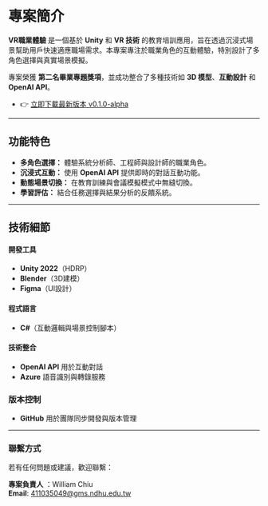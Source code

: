# 專案簡介  
**VR職業體驗** 是一個基於 **Unity** 和 **VR 技術** 的教育培訓應用，旨在透過沉浸式場景幫助用戶快速適應職場需求。本專案專注於職業角色的互動體驗，特別設計了多角色選擇與真實場景模擬。

專案榮獲 **第二名畢業專題獎項**，並成功整合了多種技術如 **3D 模型**、**互動設計** 和 **OpenAI API**。
- 👉 [立即下載最新版本 v0.1.0-alpha](https://github.com/Love-MrHou/IM25_HDRP/releases/tag/v0.1.0-alpha)
---

## 功能特色  
- **多角色選擇：** 體驗系統分析師、工程師與設計師的職業角色。  
- **沉浸式互動：** 使用 **OpenAI API** 提供即時的對話互動功能。  
- **動態場景切換：** 在教育訓練與會議模擬模式中無縫切換。  
- **學習評估：** 結合任務選擇與結果分析的反饋系統。  

---

## 技術細節  

#### 開發工具  
- **Unity 2022**（HDRP）  
- **Blender**（3D建模）  
- **Figma**（UI設計）  

#### 程式語言  
- **C#**（互動邏輯與場景控制腳本）  

#### 技術整合  
- **OpenAI API** 用於互動對話  
- **Azure** 語音識別與轉錄服務  

### 版本控制  
- **GitHub** 用於團隊同步開發與版本管理

---

### 聯繫方式
若有任何問題或建議，歡迎聯繫：

**專案負責人** ：William Chiu  
**Email**: 411035049@gms.ndhu.edu.tw
  
